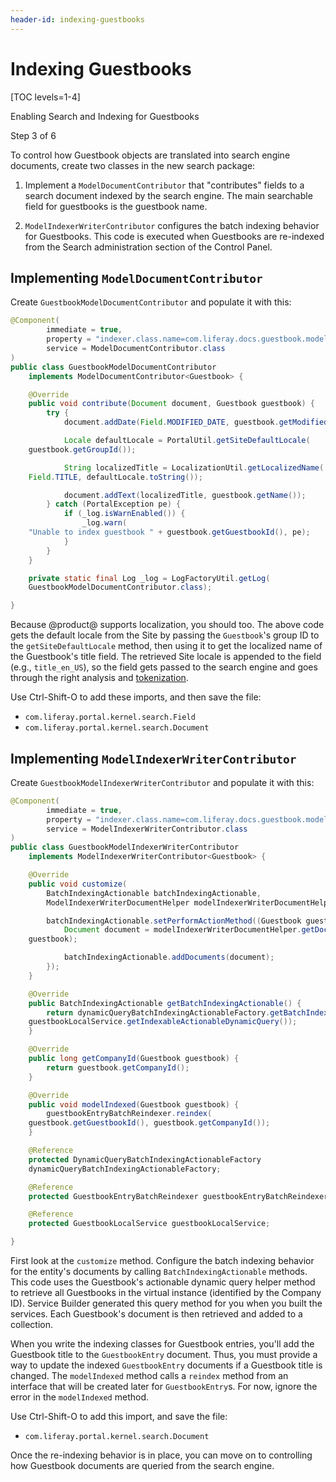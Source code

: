 ```yaml
---
header-id: indexing-guestbooks
---
```


# Indexing Guestbooks

[TOC levels=1-4]

<div class="learn-path-step row">
    <p id="stepTitle">Enabling Search and Indexing for Guestbooks</p><p>Step 3 of 6</p>
</div>

To control how Guestbook objects are translated into search engine documents,
create two classes in the new search package:

1.  Implement a `ModelDocumentContributor` that "contributes" fields to a search
    document indexed by the search engine. The main searchable field for
    guestbooks is the guestbook name. 

2.  `ModelIndexerWriterContributor` configures the batch indexing behavior for
    Guestbooks. This code is executed when Guestbooks are re-indexed from the
    Search administration section of the Control Panel.

## Implementing `ModelDocumentContributor`

Create `GuestbookModelDocumentContributor` and populate it with this:

```java
@Component(
        immediate = true,
        property = "indexer.class.name=com.liferay.docs.guestbook.model.Guestbook",
        service = ModelDocumentContributor.class
)
public class GuestbookModelDocumentContributor
    implements ModelDocumentContributor<Guestbook> {

    @Override
    public void contribute(Document document, Guestbook guestbook) {
        try {
            document.addDate(Field.MODIFIED_DATE, guestbook.getModifiedDate());

            Locale defaultLocale = PortalUtil.getSiteDefaultLocale(
    guestbook.getGroupId());

            String localizedTitle = LocalizationUtil.getLocalizedName(
    Field.TITLE, defaultLocale.toString());

            document.addText(localizedTitle, guestbook.getName());
        } catch (PortalException pe) {
            if (_log.isWarnEnabled()) {
                _log.warn(
    "Unable to index guestbook " + guestbook.getGuestbookId(), pe);
            }
        }
    }

    private static final Log _log = LogFactoryUtil.getLog(
    GuestbookModelDocumentContributor.class);

}
```

Because @product@ supports localization, you should too. The above code gets 
the default locale from the Site by passing the `Guestbook`'s group ID to 
the `getSiteDefaultLocale` method, then using it to get the localized name
of the Guestbook's title field. The retrieved Site locale is appended to the
field (e.g., `title_en_US`), so the field gets passed to the search engine
and goes through the right analysis and
[tokenization](https://www.elastic.co/guide/en/elasticsearch/reference/2.4/analysis-tokenizers.html). 

Use Ctrl-Shift-O to add these imports, and then save the file: 

- `com.liferay.portal.kernel.search.Field` 
- `com.liferay.portal.kernel.search.Document` 

## Implementing `ModelIndexerWriterContributor`

Create `GuestbookModelIndexerWriterContributor` and populate it with this:

```java
@Component(
        immediate = true,
        property = "indexer.class.name=com.liferay.docs.guestbook.model.Guestbook",
        service = ModelIndexerWriterContributor.class
)
public class GuestbookModelIndexerWriterContributor
    implements ModelIndexerWriterContributor<Guestbook> {

    @Override
    public void customize(
        BatchIndexingActionable batchIndexingActionable,
        ModelIndexerWriterDocumentHelper modelIndexerWriterDocumentHelper) {

        batchIndexingActionable.setPerformActionMethod((Guestbook guestbook) -> {
            Document document = modelIndexerWriterDocumentHelper.getDocument(
    guestbook);

            batchIndexingActionable.addDocuments(document);
        });
    }

    @Override
    public BatchIndexingActionable getBatchIndexingActionable() {
        return dynamicQueryBatchIndexingActionableFactory.getBatchIndexingActionable(
    guestbookLocalService.getIndexableActionableDynamicQuery());
    }

    @Override
    public long getCompanyId(Guestbook guestbook) {
        return guestbook.getCompanyId();
    }

    @Override
    public void modelIndexed(Guestbook guestbook) {
        guestbookEntryBatchReindexer.reindex(
    guestbook.getGuestbookId(), guestbook.getCompanyId());
    }

    @Reference
    protected DynamicQueryBatchIndexingActionableFactory
    dynamicQueryBatchIndexingActionableFactory;

    @Reference
    protected GuestbookEntryBatchReindexer guestbookEntryBatchReindexer;

    @Reference
    protected GuestbookLocalService guestbookLocalService;

}
```

First look at the `customize` method. Configure the batch indexing behavior for
the entity's documents by calling `BatchIndexingActionable` methods. This code
uses the Guestbook's actionable dynamic query helper method to retrieve all
Guestbooks in the virtual instance (identified by the Company ID). Service
Builder generated this query method for you when you built the services. Each
Guestbook's document is then retrieved and added to a collection.

When you write the indexing classes for Guestbook entries, you'll add the
Guestbook title to the `GuestbookEntry` document. Thus, you must provide a way to update
the indexed `GuestbookEntry` documents if a Guestbook title is changed.  The
`modelIndexed` method calls a `reindex` method from an interface that will be
created later for `GuestbookEntry`s. For now, ignore the error in the
`modelIndexed` method. 

Use Ctrl-Shift-O to add this import, and save the file: 

- `com.liferay.portal.kernel.search.Document`

Once the re-indexing behavior is in place, you can move on to controlling how
Guestbook documents are queried from the search engine.
